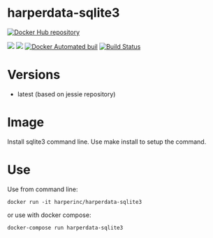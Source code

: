 # harperdata-sqlite3

[![Docker Hub repository](http://dockeri.co/image/harperinc/harperdata-sqlite3)](https://hub.docker.com/repository/docker/websharpstudios/harperdata-sqlite3/)

[![](https://images.microbadger.com/badges/image/harperinc/harperdata-sqlite3.svg)](https://microbadger.com/images/harperinc/harperdata-sqlite3 "Get your own image badge on microbadger.com")
[![](https://images.microbadger.com/badges/version/harperinc/harperdata-sqlite3.svg)](https://microbadger.com/images/harperinc/harperdata-sqlite3 "Get your own version badge on microbadger.com")
[![Docker Automated buil](https://img.shields.io/docker/automated/harperinc/harperdata-sqlite3.svg)](https://hub.docker.com/r/harperinc/harperdata-sqlite3/)
[![Build Status](https://travis-ci.org/harperinc/harperdata-sqlite3.svg?branch=master)](https://travis-ci.org/harperinc/harperdata-sqlite3)

# Versions

* latest (based on jessie repository)

# Image

Install sqlite3 command line.  Use make install to setup the command.

# Use

Use from command line:

	docker run -it harperinc/harperdata-sqlite3
or use with docker compose:

	docker-compose run harperdata-sqlite3


